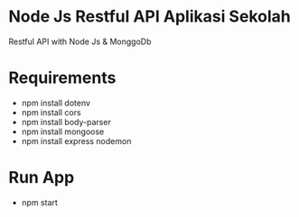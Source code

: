 # Node Js Restful API Aplikasi Sekolah
 Restful API with Node Js & MonggoDb

# Requirements
- npm install dotenv
- npm install cors
- npm install body-parser
- npm install mongoose
- npm install express nodemon

# Run App
- npm start
